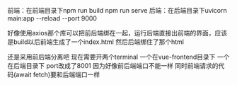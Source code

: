 前端：在前端目录下npm run build
    npm run serve
后端：在后端目录下uvicorn main:app --reload --port 9000

好像使用axios那个库可以把前后端绑在一起，运行后端直接出前端的界面，应该是build以后前端生成了一个index.html
然后后端绑住了那个html

还是采用前后端分离吧 现在需要开两个terminal 一个在vue-frontend目录下 一个在后端目录下 port改成了8001 因为好像前后端端口不能一样 同时前端请求的代码(await fetch)要和后端端口一样